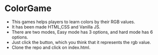 # ColorGame

- This games helps players to learn colors by their RGB values.
- It has been made HTML,CSS and Vanilla JS.
- There are two modes, Easy mode has 3 options, and hard mode has 6 options.
- Just click the button, which you think that it represents the rgb value.
- Clone the repo and click on index.html.
